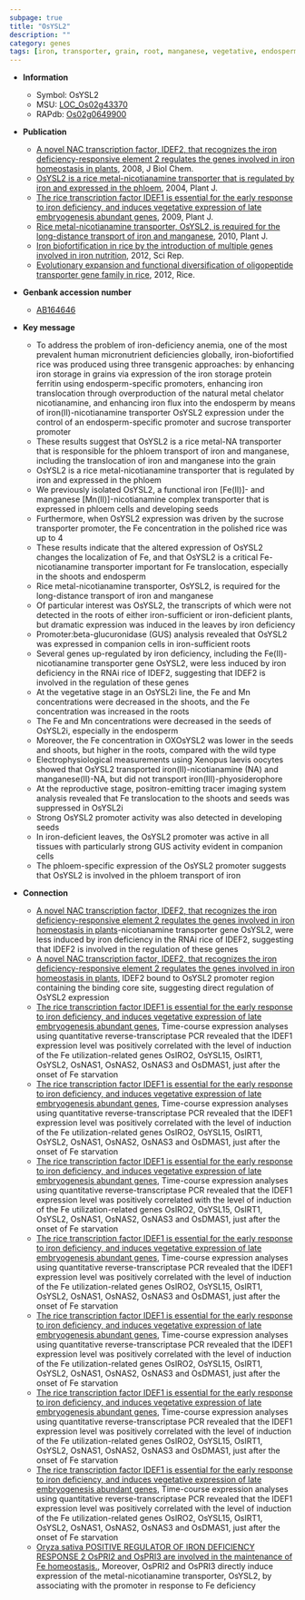 ```yaml
---
subpage: true
title: "OsYSL2"
description: ""
category: genes
tags: [iron, transporter, grain, root, manganese, vegetative, endosperm, shoot, seed, reproductive]
---
```


* **Information**  
    + Symbol: OsYSL2  
    + MSU: [LOC_Os02g43370](http://rice.plantbiology.msu.edu/cgi-bin/ORF_infopage.cgi?orf=LOC_Os02g43370)  
    + RAPdb: [Os02g0649900](http://rapdb.dna.affrc.go.jp/viewer/gbrowse_details/irgsp1?name=Os02g0649900)  

* **Publication**  
    + [A novel NAC transcription factor, IDEF2, that recognizes the iron deficiency-responsive element 2 regulates the genes involved in iron homeostasis in plants](http://www.ncbi.nlm.nih.gov/pubmed?term=A+novel+NAC+transcription+factor,+IDEF2,+that+recognizes+the+iron+deficiency-responsive+element+2+regulates+the+genes+involved+in+iron+homeostasis+in+plants%5BTitle%5D), 2008, J Biol Chem.
    + [OsYSL2 is a rice metal-nicotianamine transporter that is regulated by iron and expressed in the phloem](http://www.ncbi.nlm.nih.gov/pubmed?term=OsYSL2+is+a+rice+metal-nicotianamine+transporter+that+is+regulated+by+iron+and+expressed+in+the+phloem%5BTitle%5D), 2004, Plant J.
    + [The rice transcription factor IDEF1 is essential for the early response to iron deficiency, and induces vegetative expression of late embryogenesis abundant genes](http://www.ncbi.nlm.nih.gov/pubmed?term=The+rice+transcription+factor+IDEF1+is+essential+for+the+early+response+to+iron+deficiency,+and+induces+vegetative+expression+of+late+embryogenesis+abundant+genes%5BTitle%5D), 2009, Plant J.
    + [Rice metal-nicotianamine transporter, OsYSL2, is required for the long-distance transport of iron and manganese](http://www.ncbi.nlm.nih.gov/pubmed?term=Rice+metal-nicotianamine+transporter,+OsYSL2,+is+required+for+the+long-distance+transport+of+iron+and+manganese%5BTitle%5D), 2010, Plant J.
    + [Iron biofortification in rice by the introduction of multiple genes involved in iron nutrition](http://www.ncbi.nlm.nih.gov/pubmed?term=Iron+biofortification+in+rice+by+the+introduction+of+multiple+genes+involved+in+iron+nutrition%5BTitle%5D), 2012, Sci Rep.
    + [Evolutionary expansion and functional diversification of oligopeptide transporter gene family in rice](http://www.ncbi.nlm.nih.gov/pubmed?term=Evolutionary+expansion+and+functional+diversification+of+oligopeptide+transporter+gene+family+in+rice%5BTitle%5D), 2012, Rice.

* **Genbank accession number**  
    + [AB164646](http://www.ncbi.nlm.nih.gov/nuccore/AB164646)

* **Key message**  
    + To address the problem of iron-deficiency anemia, one of the most prevalent human micronutrient deficiencies globally, iron-biofortified rice was produced using three transgenic approaches: by enhancing iron storage in grains via expression of the iron storage protein ferritin using endosperm-specific promoters, enhancing iron translocation through overproduction of the natural metal chelator nicotianamine, and enhancing iron flux into the endosperm by means of iron(II)-nicotianamine transporter OsYSL2 expression under the control of an endosperm-specific promoter and sucrose transporter promoter
    + These results suggest that OsYSL2 is a rice metal-NA transporter that is responsible for the phloem transport of iron and manganese, including the translocation of iron and manganese into the grain
    + OsYSL2 is a rice metal-nicotianamine transporter that is regulated by iron and expressed in the phloem
    + We previously isolated OsYSL2, a functional iron [Fe(II)]- and manganese [Mn(II)]-nicotianamine complex transporter that is expressed in phloem cells and developing seeds
    + Furthermore, when OsYSL2 expression was driven by the sucrose transporter promoter, the Fe concentration in the polished rice was up to 4
    + These results indicate that the altered expression of OsYSL2 changes the localization of Fe, and that OsYSL2 is a critical Fe-nicotianamine transporter important for Fe translocation, especially in the shoots and endosperm
    + Rice metal-nicotianamine transporter, OsYSL2, is required for the long-distance transport of iron and manganese
    + Of particular interest was OsYSL2, the transcripts of which were not detected in the roots of either iron-sufficient or iron-deficient plants, but dramatic expression was induced in the leaves by iron deficiency
    + Promoter:beta-glucuronidase (GUS) analysis revealed that OsYSL2 was expressed in companion cells in iron-sufficient roots
    + Several genes up-regulated by iron deficiency, including the Fe(II)-nicotianamine transporter gene OsYSL2, were less induced by iron deficiency in the RNAi rice of IDEF2, suggesting that IDEF2 is involved in the regulation of these genes
    + At the vegetative stage in an OsYSL2i line, the Fe and Mn concentrations were decreased in the shoots, and the Fe concentration was increased in the roots
    + The Fe and Mn concentrations were decreased in the seeds of OsYSL2i, especially in the endosperm
    + Moreover, the Fe concentration in OXOsYSL2 was lower in the seeds and shoots, but higher in the roots, compared with the wild type
    + Electrophysiological measurements using Xenopus laevis oocytes showed that OsYSL2 transported iron(II)-nicotianamine (NA) and manganese(II)-NA, but did not transport iron(III)-phyosiderophore
    + At the reproductive stage, positron-emitting tracer imaging system analysis revealed that Fe translocation to the shoots and seeds was suppressed in OsYSL2i
    + Strong OsYSL2 promoter activity was also detected in developing seeds
    + In iron-deficient leaves, the OsYSL2 promoter was active in all tissues with particularly strong GUS activity evident in companion cells
    + The phloem-specific expression of the OsYSL2 promoter suggests that OsYSL2 is involved in the phloem transport of iron

* **Connection**  
    + [A novel NAC transcription factor, IDEF2, that recognizes the iron deficiency-responsive element 2 regulates the genes involved in iron homeostasis in plants](II)-nicotianamine transporter gene OsYSL2, were less induced by iron deficiency in the RNAi rice of IDEF2, suggesting that IDEF2 is involved in the regulation of these genes
    + [A novel NAC transcription factor, IDEF2, that recognizes the iron deficiency-responsive element 2 regulates the genes involved in iron homeostasis in plants](http://www.ncbi.nlm.nih.gov/pubmed?term=A+novel+NAC+transcription+factor,+IDEF2,+that+recognizes+the+iron+deficiency-responsive+element+2+regulates+the+genes+involved+in+iron+homeostasis+in+plants%5BTitle%5D), IDEF2 bound to OsYSL2 promoter region containing the binding core site, suggesting direct regulation of OsYSL2 expression
    + [The rice transcription factor IDEF1 is essential for the early response to iron deficiency, and induces vegetative expression of late embryogenesis abundant genes](http://www.ncbi.nlm.nih.gov/pubmed?term=The+rice+transcription+factor+IDEF1+is+essential+for+the+early+response+to+iron+deficiency,+and+induces+vegetative+expression+of+late+embryogenesis+abundant+genes%5BTitle%5D), Time-course expression analyses using quantitative reverse-transcriptase PCR revealed that the IDEF1 expression level was positively correlated with the level of induction of the Fe utilization-related genes OsIRO2, OsYSL15, OsIRT1, OsYSL2, OsNAS1, OsNAS2, OsNAS3 and OsDMAS1, just after the onset of Fe starvation
    + [The rice transcription factor IDEF1 is essential for the early response to iron deficiency, and induces vegetative expression of late embryogenesis abundant genes](http://www.ncbi.nlm.nih.gov/pubmed?term=The+rice+transcription+factor+IDEF1+is+essential+for+the+early+response+to+iron+deficiency,+and+induces+vegetative+expression+of+late+embryogenesis+abundant+genes%5BTitle%5D), Time-course expression analyses using quantitative reverse-transcriptase PCR revealed that the IDEF1 expression level was positively correlated with the level of induction of the Fe utilization-related genes OsIRO2, OsYSL15, OsIRT1, OsYSL2, OsNAS1, OsNAS2, OsNAS3 and OsDMAS1, just after the onset of Fe starvation
    + [The rice transcription factor IDEF1 is essential for the early response to iron deficiency, and induces vegetative expression of late embryogenesis abundant genes](http://www.ncbi.nlm.nih.gov/pubmed?term=The+rice+transcription+factor+IDEF1+is+essential+for+the+early+response+to+iron+deficiency,+and+induces+vegetative+expression+of+late+embryogenesis+abundant+genes%5BTitle%5D), Time-course expression analyses using quantitative reverse-transcriptase PCR revealed that the IDEF1 expression level was positively correlated with the level of induction of the Fe utilization-related genes OsIRO2, OsYSL15, OsIRT1, OsYSL2, OsNAS1, OsNAS2, OsNAS3 and OsDMAS1, just after the onset of Fe starvation
    + [The rice transcription factor IDEF1 is essential for the early response to iron deficiency, and induces vegetative expression of late embryogenesis abundant genes](http://www.ncbi.nlm.nih.gov/pubmed?term=The+rice+transcription+factor+IDEF1+is+essential+for+the+early+response+to+iron+deficiency,+and+induces+vegetative+expression+of+late+embryogenesis+abundant+genes%5BTitle%5D), Time-course expression analyses using quantitative reverse-transcriptase PCR revealed that the IDEF1 expression level was positively correlated with the level of induction of the Fe utilization-related genes OsIRO2, OsYSL15, OsIRT1, OsYSL2, OsNAS1, OsNAS2, OsNAS3 and OsDMAS1, just after the onset of Fe starvation
    + [The rice transcription factor IDEF1 is essential for the early response to iron deficiency, and induces vegetative expression of late embryogenesis abundant genes](http://www.ncbi.nlm.nih.gov/pubmed?term=The+rice+transcription+factor+IDEF1+is+essential+for+the+early+response+to+iron+deficiency,+and+induces+vegetative+expression+of+late+embryogenesis+abundant+genes%5BTitle%5D), Time-course expression analyses using quantitative reverse-transcriptase PCR revealed that the IDEF1 expression level was positively correlated with the level of induction of the Fe utilization-related genes OsIRO2, OsYSL15, OsIRT1, OsYSL2, OsNAS1, OsNAS2, OsNAS3 and OsDMAS1, just after the onset of Fe starvation
    + [The rice transcription factor IDEF1 is essential for the early response to iron deficiency, and induces vegetative expression of late embryogenesis abundant genes](http://www.ncbi.nlm.nih.gov/pubmed?term=The+rice+transcription+factor+IDEF1+is+essential+for+the+early+response+to+iron+deficiency,+and+induces+vegetative+expression+of+late+embryogenesis+abundant+genes%5BTitle%5D), Time-course expression analyses using quantitative reverse-transcriptase PCR revealed that the IDEF1 expression level was positively correlated with the level of induction of the Fe utilization-related genes OsIRO2, OsYSL15, OsIRT1, OsYSL2, OsNAS1, OsNAS2, OsNAS3 and OsDMAS1, just after the onset of Fe starvation
    + [The rice transcription factor IDEF1 is essential for the early response to iron deficiency, and induces vegetative expression of late embryogenesis abundant genes](http://www.ncbi.nlm.nih.gov/pubmed?term=The+rice+transcription+factor+IDEF1+is+essential+for+the+early+response+to+iron+deficiency,+and+induces+vegetative+expression+of+late+embryogenesis+abundant+genes%5BTitle%5D), Time-course expression analyses using quantitative reverse-transcriptase PCR revealed that the IDEF1 expression level was positively correlated with the level of induction of the Fe utilization-related genes OsIRO2, OsYSL15, OsIRT1, OsYSL2, OsNAS1, OsNAS2, OsNAS3 and OsDMAS1, just after the onset of Fe starvation
    + [Oryza sativa POSITIVE REGULATOR OF IRON DEFICIENCY RESPONSE 2 OsPRI2 and OsPRI3 are involved in the maintenance of Fe homeostasis.](http://www.ncbi.nlm.nih.gov/pubmed?term=Oryza+sativa+POSITIVE+REGULATOR+OF+IRON+DEFICIENCY+RESPONSE+2+OsPRI2+and+OsPRI3+are+involved+in+the+maintenance+of+Fe+homeostasis.%5BTitle%5D),  Moreover, OsPRI2 and OsPRI3 directly induce expression of the metal-nicotianamine transporter, OsYSL2, by associating with the promoter in response to Fe deficiency



